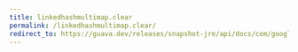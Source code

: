 ```yaml
---
title: linkedhashmultimap.clear
permalink: /linkedhashmultimap.clear/
redirect_to: https://guava.dev/releases/snapshot-jre/api/docs/com/google/common/collect/LinkedHashMultimap.html#clear--
---
```

